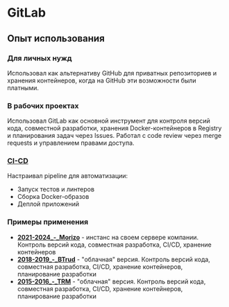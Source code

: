 # GitLab

## Опыт использования

### Для личных нужд

Использовал как альтернативу GitHub для приватных репозиториев и хранения контейнеров, когда на GitHub эти возможности были платными.


### В рабочих проектах

Использовал GitLab как основной инструмент для контроля версий кода, совместной разработки, хранения Docker-контейнеров в Registry и планирования задач через Issues. Работал с code review через merge requests и управлением правами доступа.


### [CI-CD](../methodologies/CI-CD.md)

Настраивал pipeline для автоматизации:
- Запуск тестов и линтеров
- Сборка Docker-образов
- Деплой приложений


### Примеры применения

- **[2021-2024_-_Morizo](../../experience/work/dev/2021-2024_-_Morizo.md)** - инстанс на своем сервере компании. Контроль версий кода, совместная разработка, CI/CD, хранение контейнеров
- **[2018-2019_-_BTrud](../../experience/work/dev/2018-2019_-_BTrud.md)** - "облачная" версия. Контроль версий кода, совместная разработка, CI/CD, хранение контейнеров, планирование разработки
- **[2015-2016_-_TRM](../../experience/work/dev/2015-2016_-_TRM.md)** - "облачная" версия. Контроль версий кода, совместная разработка, CI/CD, хранение контейнеров, планирование разработки
